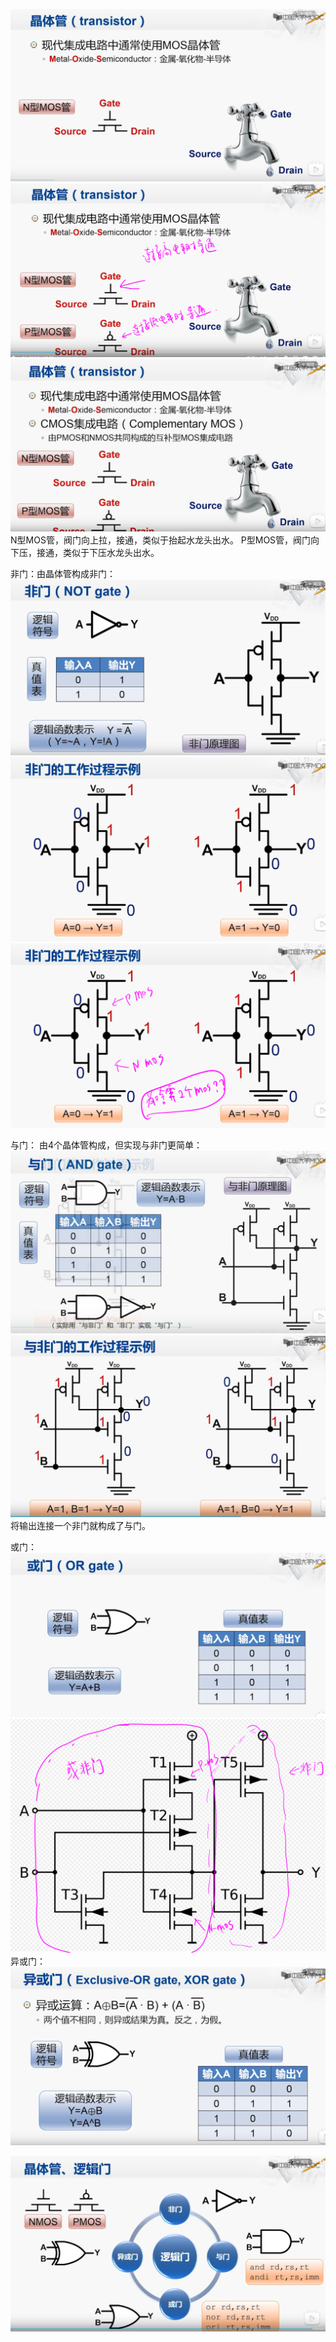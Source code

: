 ![](images/2022-02-07-12-25-07.png)
![](images/2022-02-07-12-26-27.png)
![](images/2022-02-07-12-27-16.png)
N型MOS管，阀门向上拉，接通，类似于抬起水龙头出水。
P型MOS管，阀门向下压，接通，类似于下压水龙头出水。

非门：由晶体管构成非门：
![](images/2022-02-07-12-34-45.png)
![](images/2022-02-07-12-36-55.png)
![](images/2022-02-07-12-37-37.png)

与门： 由4个晶体管构成，但实现与非门更简单：
![](images/2022-02-07-12-38-58.png)
![](images/2022-02-07-12-45-22.png)
将输出连接一个非门就构成了与门。

或门：
![](images/2022-02-07-12-56-20.png)
![](images/2022-02-08-10-58-51.png)
异或门：
![](images/2022-02-07-12-58-15.png)

![](images/2022-02-07-13-00-33.png)

